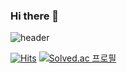 ### Hi there 👋

![header](https://capsule-render.vercel.app/api?type=waving&color=random&height=200&section=footer&text=WECOME%20TO%20MY%20PAGE%20!&fontColor=#FFFFFF&fontsize=150-nl-GITHUB%20PAGE&fontSize=50&animation=twinkling)

<!--
**mandoo15/mandoo15** is a ✨ _special_ ✨ repository because its `README.md` (this file) appears on your GitHub profile.

Here are some ideas to get you started:

- 🔭 I’m currently working on ...
- 🌱 I’m currently learning ...
- 👯 I’m looking to collaborate on ...
- 🤔 I’m looking for help with ...
- 💬 Ask me about ...
- 📫 How to reach me: ...
- 😄 Pronouns: ...
- ⚡ Fun fact: ...
-->
[![Hits](https://hits.seeyoufarm.com/api/count/incr/badge.svg?url=https%3A%2F%2Fgithub.com%2Fmandoo15&count_bg=%23E0F4FF&title_bg=%2393C7FF&icon=&icon_color=%23E7E7E7&title=VISIT+%5B+today+%2F+total+%5D&edge_flat=false)](https://hits.seeyoufarm.com)
[![Solved.ac
프로필](http://mazassumnida.wtf/api/generate_badge?boj=mandoo15)](https://solved.ac/mandoo15)
